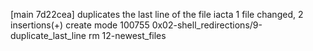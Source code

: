 [main 7d22cea] duplicates the last line of the file iacta
 1 file changed, 2 insertions(+)
 create mode 100755 0x02-shell_redirections/9-duplicate_last_line
rm
12-newest_files
